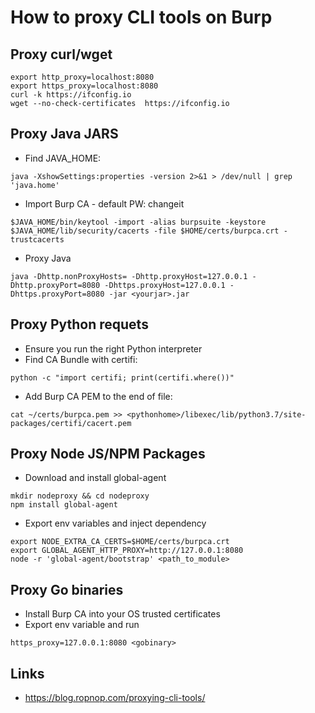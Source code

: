 # How to proxy CLI tools on Burp

## Proxy curl/wget
```
export http_proxy=localhost:8080
export https_proxy=localhost:8080
curl -k https://ifconfig.io
wget --no-check-certificates  https://ifconfig.io
```

## Proxy Java JARS
- Find JAVA_HOME: 
```
java -XshowSettings:properties -version 2>&1 > /dev/null | grep 'java.home'
```

- Import Burp CA - default PW: changeit
```
$JAVA_HOME/bin/keytool -import -alias burpsuite -keystore $JAVA_HOME/lib/security/cacerts -file $HOME/certs/burpca.crt -trustcacerts
```
- Proxy Java
```
java -Dhttp.nonProxyHosts= -Dhttp.proxyHost=127.0.0.1 -Dhttp.proxyPort=8080 -Dhttps.proxyHost=127.0.0.1 -Dhttps.proxyPort=8080 -jar <yourjar>.jar
```

## Proxy Python requets
- Ensure you run the right Python interpreter
- Find CA Bundle with certifi:
```
python -c "import certifi; print(certifi.where())"
```
- Add Burp CA PEM to the end of file:
```
cat ~/certs/burpca.pem >> <pythonhome>/libexec/lib/python3.7/site-packages/certifi/cacert.pem
```

## Proxy Node JS/NPM Packages

- Download and install global-agent
```
mkdir nodeproxy && cd nodeproxy
npm install global-agent
```
- Export env variables and inject dependency
```
export NODE_EXTRA_CA_CERTS=$HOME/certs/burpca.crt
export GLOBAL_AGENT_HTTP_PROXY=http://127.0.0.1:8080
node -r 'global-agent/bootstrap' <path_to_module>
```

## Proxy Go binaries
- Install Burp CA into your OS trusted certificates
- Export env variable and run
```
https_proxy=127.0.0.1:8080 <gobinary>
```

## Links
- https://blog.ropnop.com/proxying-cli-tools/
